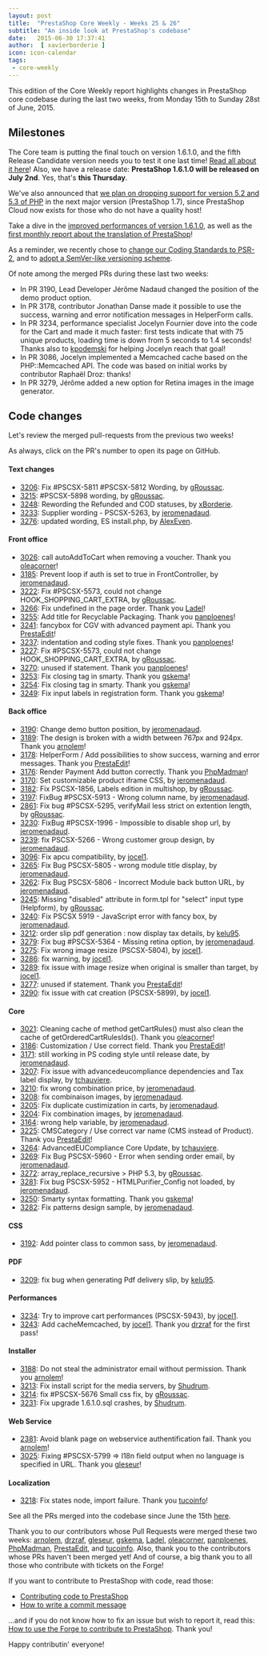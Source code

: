 ```yaml
---
layout: post
title:  "PrestaShop Core Weekly - Weeks 25 & 26"
subtitle: "An inside look at PrestaShop's codebase"
date:   2015-06-30 17:37:41
author:  [ xavierborderie ]
icon: icon-calendar
tags:
 - core-weekly
---
```


This edition of the Core Weekly report highlights changes in PrestaShop core codebase during the last two weeks, from Monday 15th to Sunday 28st of June, 2015.


## Milestones

The Core team is putting the final touch on version 1.6.1.0, and the fifth Release Candidate version needs you to test it one last time! [Read all about it here](http://build.prestashop.com/news/prestashop-1.6.1.0-rc5/)! Also, we have a release date: **PrestaShop 1.6.1.0 will be released on July 2nd**. Yes, that's **this Thursday**.

We've also announced that [we plan on dropping support for version 5.2 and 5.3 of PHP](http://build.prestashop.com/news/Dropping-support-php52-and-53/) in the next major version (PrestaShop 1.7), since PrestaShop Cloud now exists for those who do not have a quality host!

Take a dive in the [improved performances of version 1.6.1.0](http://build.prestashop.com/news/prestashop-1-6-1-0-performances/), as well as the [first monthly report about the translation of PrestaShop](http://build.prestashop.com/news/do-you-speak-prestashop-may-2015-edition/)!

As a reminder, we recently chose to [change our Coding Standards to PSR-2](http://build.prestashop.com/news/prestashop-moves-to-psr-2/), and to [adopt a SemVer-like versioning scheme](http://build.prestashop.com/news/a-more-semantic-versioning-scheme/).

Of note among the merged PRs during these last two weeks:

 * In PR 3190, Lead Developer Jérôme Nadaud changed the position of the demo product option.
 * In PR 3178, contributor Jonathan Danse made it possible to use the success, warning and error notification messages in HelperForm calls.
 * In PR 3234, performance specialist Jocelyn Fournier dove into the code for the Cart and made it much faster: first tests indicate that with 75 unique products, loading time is down from 5 seconds to 1.4 seconds! Thanks also to [kpodemski](https://github.com/kpodemski) for helping Jocelyn reach that goal!
 * In PR 3086, Jocelyn implemented a Memcached cache based on the PHP::Memcached API. The code was based on initial works by contributor Raphaël Droz: thanks!
 * In PR 3279, Jérôme added a new option for Retina images in the image generator.


## Code changes

Let's review the merged pull-requests from the previous two weeks!

As always, click on the PR's number to open its page on GitHub.

#### Text changes

 * [3206](https://github.com/PrestaShop/PrestaShop/pull/3206): Fix #PSCSX-5811 #PSCSX-5812 Wording, by [gRoussac](https://github.com/gRoussac).
 * [3215](https://github.com/PrestaShop/PrestaShop/pull/3215): #PSCSX-5898 wording, by [gRoussac](https://github.com/gRoussac).
 * [3248](https://github.com/PrestaShop/PrestaShop/pull/3248): Rewording the Refunded and COD statuses, by [xBorderie](https://github.com/xBorderie).
 * [3233](https://github.com/PrestaShop/PrestaShop/pull/3233): Supplier wording - PSCSX-5263, by [jeromenadaud](https://github.com/jeromenadaud).
 * [3276](https://github.com/PrestaShop/PrestaShop/pull/3276): updated wording, ES install.php, by [AlexEven](https://github.com/AlexEven).

#### Front office

 * [3026](https://github.com/PrestaShop/PrestaShop/pull/3026): call autoAddToCart when removing a voucher. Thank you [oleacorner](https://github.com/oleacorner)!
 * [3185](https://github.com/PrestaShop/PrestaShop/pull/3185): Prevent loop if auth is set to true in FrontController, by [jeromenadaud](https://github.com/jeromenadaud).
 * [3222](https://github.com/PrestaShop/PrestaShop/pull/3222): Fix #PSCSX-5573, could not change HOOK_SHOPPING_CART_EXTRA, by [gRoussac](https://github.com/gRoussac).
 * [3266](https://github.com/PrestaShop/PrestaShop/pull/3266): Fix undefined in the page order. Thank you [Ladel](https://github.com/Ladel)!
 * [3255](https://github.com/PrestaShop/PrestaShop/pull/3255): Add title for Recyclable Packaging. Thank you [panploenes](https://github.com/panploenes)!
 * [3241](https://github.com/PrestaShop/PrestaShop/pull/3241): fancybox for CGV with advanced payment api. Thank you [PrestaEdit](https://github.com/PrestaEdit)!
 * [3237](https://github.com/PrestaShop/PrestaShop/pull/3237): indentation and coding style fixes. Thank you [panploenes](https://github.com/panploenes)!
 * [3227](https://github.com/PrestaShop/PrestaShop/pull/3227): Fix #PSCSX-5573, could not change HOOK_SHOPPING_CART_EXTRA, by [gRoussac](https://github.com/gRoussac).
 * [3270](https://github.com/PrestaShop/PrestaShop/pull/3270): unused if statement. Thank you [panploenes](https://github.com/panploenes)!
 * [3253](https://github.com/PrestaShop/PrestaShop/pull/3253): Fix closing tag in smarty. Thank you [gskema](https://github.com/gskema)!
 * [3254](https://github.com/PrestaShop/PrestaShop/pull/3254): Fix closing tag in smarty. Thank you [gskema](https://github.com/gskema)!
 * [3249](https://github.com/PrestaShop/PrestaShop/pull/3249): Fix input labels in registration form. Thank you [gskema](https://github.com/gskema)!

#### Back office

 * [3190](https://github.com/PrestaShop/PrestaShop/pull/3190): Change demo button position, by [jeromenadaud](https://github.com/jeromenadaud).
 * [3189](https://github.com/PrestaShop/PrestaShop/pull/3189): The design is broken with a width between 767px and 924px. Thank you [arnolem](https://github.com/arnolem)!
 * [3178](https://github.com/PrestaShop/PrestaShop/pull/3178): HelperForm / Add possibilities to show success, warning and error messages. Thank you [PrestaEdit](https://github.com/PrestaEdit)!
 * [3176](https://github.com/PrestaShop/PrestaShop/pull/3176): Render Payment Add button correctly. Thank you [PhpMadman](https://github.com/PhpMadman)!
 * [3170](https://github.com/PrestaShop/PrestaShop/pull/3170): Set customizable product iframe CSS, by [jeromenadaud](https://github.com/jeromenadaud).
 * [3182](https://github.com/PrestaShop/PrestaShop/pull/3182): Fix PSCSX-1856, Labels edition in multishop, by [gRoussac](https://github.com/gRoussac).
 * [3197](https://github.com/PrestaShop/PrestaShop/pull/3197): FixBug #PSCSX-5913 - Wrong column name, by [jeromenadaud](https://github.com/jeromenadaud).
 * [2861](https://github.com/PrestaShop/PrestaShop/pull/2861): Fix bug #PSCSX-5295, verifyMail less strict on extention length, by [gRoussac](https://github.com/gRoussac).
 * [3230](https://github.com/PrestaShop/PrestaShop/pull/3230): FixBug #PSCSX-1996 - Impossible to disable shop url, by [jeromenadaud](https://github.com/jeromenadaud).
 * [3239](https://github.com/PrestaShop/PrestaShop/pull/3239): fix PSCSX-5266 - Wrong customer group design, by [jeromenadaud](https://github.com/jeromenadaud).
 * [3096](https://github.com/PrestaShop/PrestaShop/pull/3096): Fix apcu compatibility, by [jocel1](https://github.com/jocel1).
 * [3265](https://github.com/PrestaShop/PrestaShop/pull/3265): Fix Bug PSCSX-5805 - wrong module title display, by [jeromenadaud](https://github.com/jeromenadaud).
 * [3262](https://github.com/PrestaShop/PrestaShop/pull/3262): Fix Bug PSCSX-5806 - Incorrect Module back button URL, by [jeromenadaud](https://github.com/jeromenadaud).
 * [3245](https://github.com/PrestaShop/PrestaShop/pull/3245): Missing "disabled" attribute in form.tpl for "select" input type (Helpform), by [gRoussac](https://github.com/gRoussac).
 * [3240](https://github.com/PrestaShop/PrestaShop/pull/3240): Fix PSCSX 5919 - JavaScript error with fancy box, by [jeromenadaud](https://github.com/jeromenadaud).
 * [3212](https://github.com/PrestaShop/PrestaShop/pull/3212): order slip pdf generation : now display tax details, by [kelu95](https://github.com/kelu95).
 * [3279](https://github.com/PrestaShop/PrestaShop/pull/3279): Fix bug #PSCSX-5364 - Missing retina option, by [jeromenadaud](https://github.com/jeromenadaud).
 * [3275](https://github.com/PrestaShop/PrestaShop/pull/3275): Fix wrong image resize (PSCSX-5804), by [jocel1](https://github.com/jocel1).
 * [3286](https://github.com/PrestaShop/PrestaShop/pull/3286): fix warning, by [jocel1](https://github.com/jocel1).
 * [3289](https://github.com/PrestaShop/PrestaShop/pull/3289): fix issue with image resize when original is smaller than target, by [jocel1](https://github.com/jocel1).
 * [3277](https://github.com/PrestaShop/PrestaShop/pull/3277): unused if statement. Thank you [PrestaEdit](https://github.com/PrestaEdit)!
 * [3290](https://github.com/PrestaShop/PrestaShop/pull/3290): fix issue with cat creation (PSCSX-5899), by [jocel1](https://github.com/jocel1).

#### Core

 * [3021](https://github.com/PrestaShop/PrestaShop/pull/3021): Cleaning cache of method getCartRules() must also clean the cache of getOrderedCartRulesIds(). Thank you [oleacorner](https://github.com/oleacorner)!
 * [3186](https://github.com/PrestaShop/PrestaShop/pull/3186): Customization / Use correct field. Thank you [PrestaEdit](https://github.com/PrestaEdit)!
 * [3171](https://github.com/PrestaShop/PrestaShop/pull/3171): still working in PS coding style until release date, by [jeromenadaud](https://github.com/jeromenadaud).
 * [3207](https://github.com/PrestaShop/PrestaShop/pull/3207): Fix issue with advancedeucompliance dependencies and Tax label display, by [tchauviere](https://github.com/tchauviere).
 * [3210](https://github.com/PrestaShop/PrestaShop/pull/3210): fix wrong combination price, by [jeromenadaud](https://github.com/jeromenadaud).
 * [3208](https://github.com/PrestaShop/PrestaShop/pull/3208): fix combinaison images, by [jeromenadaud](https://github.com/jeromenadaud).
 * [3205](https://github.com/PrestaShop/PrestaShop/pull/3205): Fix duplicate custimization in carts, by [jeromenadaud](https://github.com/jeromenadaud).
 * [3204](https://github.com/PrestaShop/PrestaShop/pull/3204): Fix combination images, by [jeromenadaud](https://github.com/jeromenadaud).
 * [3164](https://github.com/PrestaShop/PrestaShop/pull/3164): wrong help variable, by [jeromenadaud](https://github.com/jeromenadaud).
 * [3225](https://github.com/PrestaShop/PrestaShop/pull/3225): CMSCategory / Use correct var name (CMS instead of Product). Thank you [PrestaEdit](https://github.com/PrestaEdit)!
 * [3264](https://github.com/PrestaShop/PrestaShop/pull/3264): AdvancedEUCompliance Core Update, by [tchauviere](https://github.com/tchauviere).
 * [3269](https://github.com/PrestaShop/PrestaShop/pull/3269): Fix Bug PSCSX-5960 - Error when sending order email, by [jeromenadaud](https://github.com/jeromenadaud).
 * [3272](https://github.com/PrestaShop/PrestaShop/pull/3272): array_replace_recursive > PHP 5.3, by [gRoussac](https://github.com/gRoussac).
 * [3281](https://github.com/PrestaShop/PrestaShop/pull/3281): Fix bug PSCSX-5952 - HTMLPurifier_Config not loaded, by [jeromenadaud](https://github.com/jeromenadaud).
 * [3250](https://github.com/PrestaShop/PrestaShop/pull/3250): Smarty syntax formatting. Thank you [gskema](https://github.com/gskema)!
 * [3282](https://github.com/PrestaShop/PrestaShop/pull/3282): Fix patterns design sample, by [jeromenadaud](https://github.com/jeromenadaud).

#### CSS

 * [3192](https://github.com/PrestaShop/PrestaShop/pull/3192): Add pointer class to common sass, by [jeromenadaud](https://github.com/jeromenadaud).

#### PDF

 * [3209](https://github.com/PrestaShop/PrestaShop/pull/3209): fix bug when generating Pdf delivery slip, by [kelu95](https://github.com/kelu95).

#### Performances

 * [3234](https://github.com/PrestaShop/PrestaShop/pull/3234): Try to improve cart performances (PSCSX-5943), by [jocel1](https://github.com/jocel1).
 * [3243](https://github.com/PrestaShop/PrestaShop/pull/3243): Add cacheMemcached, by [jocel1](https://github.com/jocel1). Thank you [drzraf](https://github.com/drzraf) for the first pass!

#### Installer

 * [3188](https://github.com/PrestaShop/PrestaShop/pull/3188): Do not steal the administrator email without permission. Thank you [arnolem](https://github.com/arnolem)!
 * [3213](https://github.com/PrestaShop/PrestaShop/pull/3213): Fix install script for the media servers, by [Shudrum](https://github.com/Shudrum).
 * [3214](https://github.com/PrestaShop/PrestaShop/pull/3214): fix #PSCSX-5676 Small css fix, by [gRoussac](https://github.com/gRoussac).
 * [3231](https://github.com/PrestaShop/PrestaShop/pull/3231): Fix upgrade 1.6.1.0.sql crashes, by [Shudrum](https://github.com/Shudrum).

#### Web Service

 * [2381](https://github.com/PrestaShop/PrestaShop/pull/2381): Avoid blank page on webservice authentification fail. Thank you [arnolem](https://github.com/arnolem)!
 * [3025](https://github.com/PrestaShop/PrestaShop/pull/3025): Fixing #PSCSX-5799 => I18n field output when no language is specified in URL. Thank you [gleseur](https://github.com/gleseur)!

#### Localization

 * [3218](https://github.com/PrestaShop/PrestaShop/pull/3218): Fix states node, import failure. Thank you [tucoinfo](https://github.com/tucoinfo)!



See all the PRs merged into the codebase since June the 15th [here](https://github.com/PrestaShop/PrestaShop/pulls?q=is%3Apr+merged%3A%3E2015-06-15+is%3Aclosed+sort%3Aupdated&utf8=%E2%9C%93).

Thank you to our contributors whose Pull Requests were merged these two weeks: [arnolem](https://github.com/arnolem), [drzraf](https://github.com/drzraf), [gleseur](https://github.com/gleseur), [gskema](https://github.com/gskema), [Ladel](https://github.com/Ladel), [oleacorner](https://github.com/oleacorner), [panploenes](https://github.com/panploenes), [PhpMadman](https://github.com/PhpMadman), [PrestaEdit](https://github.com/PrestaEdit), and [tucoinfo](https://github.com/tucoinfo). Also, thank you to the contributors whose PRs haven't been merged yet! And of course, a big thank you to all those who contribute with tickets on the Forge!

If you want to contribute to PrestaShop with code, read those:

 * [Contributing code to PrestaShop](http://doc.prestashop.com/display/PS16/Contributing+code+to+PrestaShop)
 * [How to write a commit message](http://doc.prestashop.com/display/PS16/How+to+write+a+commit+message)

...and if you do not know how to fix an issue but wish to report it, read this: [How to use the Forge to contribute to PrestaShop](http://doc.prestashop.com/display/PS16/How+to+use+the+Forge+to+contribute+to+PrestaShop). Thank you!

Happy contributin' everyone!
